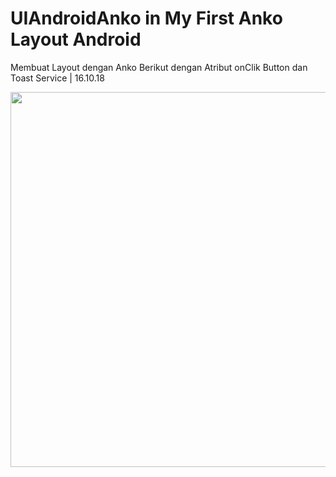 # UIAndroidAnko in My First Anko Layout Android
Membuat Layout dengan Anko Berikut dengan Atribut onClik Button dan Toast Service | 16.10.18

<img src="https://github.com/fightercode/UIAndroidAnko/blob/master/screenshot-1539661262802.jpg" height="600"/>
